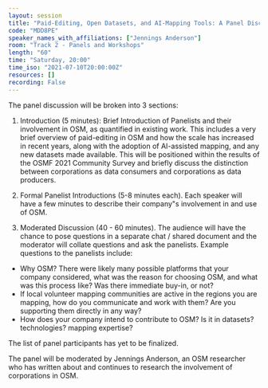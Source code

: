 ```yaml
---
layout: session
title: "Paid-Editing, Open Datasets, and AI-Mapping Tools: A Panel Discussion with Corporations Active in OpenStreetMap"
code: "MDD8PE"
speaker_names_with_affiliations: ["Jennings Anderson"]
room: "Track 2 - Panels and Workshops"
length: "60"
time: "Saturday, 20:00"
time_iso: "2021-07-10T20:00:00Z"
resources: []
recording: False
---
```

The panel discussion will be broken into 3 sections: 

1. Introduction (5 minutes): Brief Introduction of Panelists and their involvement in OSM, as quantified in existing work. This includes a very brief overview of paid-editing in OSM and how the scale has increased in recent years, along with the adoption of AI-assisted mapping, and any new datasets made available. This will be positioned within the results of the OSMF 2021 Community Survey and briefly discuss the distinction between corporations as data consumers and corporations as data producers.

2. Formal Panelist Introductions (5-8 minutes each). Each speaker will have a few minutes to describe their company"s involvement in and use of OSM.

3. Moderated Discussion (40 - 60 minutes). The audience will have the chance to pose questions in a separate chat / shared document and the moderator will collate questions and ask the panelists. Example questions to the panelists include: 
- Why OSM? There were likely many possible platforms that your company considered, what was the reason for choosing OSM, and what was this process like? Was there immediate buy-in, or not?
- If local volunteer mapping communities are active in the regions you are mapping, how do you communicate and work with them? Are you supporting them directly in any way?
- How does your company intend to contribute to OSM? Is it in datasets? technologies? mapping expertise?

The list of panel participants has yet to be finalized.

The panel will be moderated by Jennings Anderson, an OSM researcher who has written about and continues to research the involvement of corporations in OSM.
